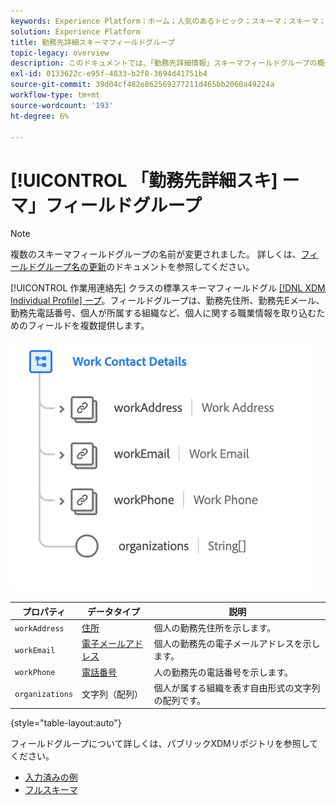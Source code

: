 ```yaml
---
keywords: Experience Platform；ホーム；人気のあるトピック；スキーマ；スキーマ；XDM；個々のプロファイル；フィールド；スキーマ；スキーマ；スキーマデザイン；mixin;mixin；作業の詳細；プロファイル作業；
solution: Experience Platform
title: 勤務先詳細スキーマフィールドグループ
topic-legacy: overview
description: このドキュメントでは、「勤務先詳細情報」スキーマフィールドグループの概要を説明します。
exl-id: 0133622c-e95f-4833-b2f8-3694d41751b4
source-git-commit: 39d04cf482e862569277211d465bb2060a49224a
workflow-type: tm+mt
source-wordcount: '193'
ht-degree: 6%

---
```



# [!UICONTROL 「勤務先詳細スキ] ーマ」フィールドグループ

>[!NOTE]
>
>複数のスキーマフィールドグループの名前が変更されました。 詳しくは、[フィールドグループ名の更新](../name-updates.md)のドキュメントを参照してください。

[!UICONTROL 作業用連絡先] クラスの標準スキーマフィールドグル [[!DNL XDM Individual Profile] ープ](../../classes/individual-profile.md)。フィールドグループは、勤務先住所、勤務先Eメール、勤務先電話番号、個人が所属する組織など、個人に関する職業情報を取り込むためのフィールドを複数提供します。

![](../../images/field-groups/work-contact-details.png)

| プロパティ | データタイプ | 説明 |
| --- | --- | --- |
| `workAddress` | [住所](../../data-types/postal-address.md) | 個人の勤務先住所を示します。 |
| `workEmail` | [電子メールアドレス](../../data-types/email-address.md) | 個人の勤務先の電子メールアドレスを示します。 |
| `workPhone` | [電話番号](../../data-types/phone-number.md) | 人の勤務先の電話番号を示します。 |
| `organizations` | 文字列（配列） | 個人が属する組織を表す自由形式の文字列の配列です。 |

{style=&quot;table-layout:auto&quot;}

フィールドグループについて詳しくは、パブリックXDMリポジトリを参照してください。

* [入力済みの例](https://github.com/adobe/xdm/blob/master/components/mixins/profile/profile-work-details.example.1.json)
* [フルスキーマ](https://github.com/adobe/xdm/blob/master/components/mixins/profile/profile-work-details.schema.json)

